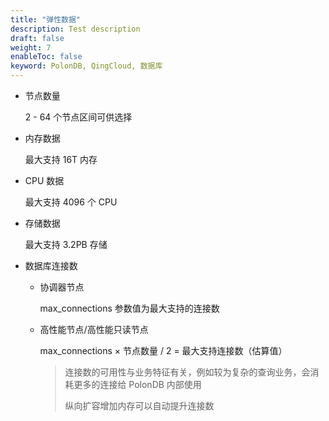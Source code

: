```yaml
---
title: "弹性数据"
description: Test description
draft: false
weight: 7
enableToc: false
keyword: PolonDB, QingCloud, 数据库
---
```


* 节点数量

  2 - 64 个节点区间可供选择

* 内存数据

  最大支持 16T 内存

* CPU 数据

  最大支持 4096 个 CPU

* 存储数据

  最大支持 3.2PB 存储

* 数据库连接数

  - 协调器节点

     max_connections 参数值为最大支持的连接数

  - 高性能节点/高性能只读节点

     max_connections × 节点数量 / 2 = 最大支持连接数（估算值）

     > 连接数的可用性与业务特征有关，例如较为复杂的查询业务，会消耗更多的连接给 PolonDB 内部使用
     >
     > 纵向扩容增加内存可以自动提升连接数



